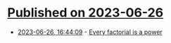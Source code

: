 # [Published on 2023-06-26](index.md)

* [2023-06-26, 16:44:09](https://lobste.rs/s/xzfcvv/every_factorial_is_power) - [Every factorial is a power](https://www.johndcook.com/blog/2023/06/23/every-factorial-is-a-power/)
